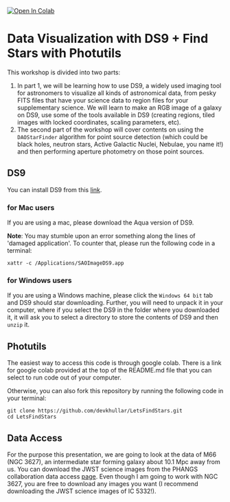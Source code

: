 <a target="_blank" href="https://colab.research.google.com/github/devkhullar/LetsFindStars/blob/main/FindStars.ipynb">
  <img src="https://colab.research.google.com/assets/colab-badge.svg" alt="Open In Colab"/>
</a>

# Data Visualization with DS9 + Find Stars with Photutils

This workshop is divided into two parts:
1. In part 1, we will be learning how to use DS9, a widely used imaging tool for astronomers to visualize all kinds of astronomical data, from pesky FITS files that have your science data to region files for your supplementary science. We will learn to make an RGB image of a galaxy on DS9, use some of the tools available in DS9 (creating regions, tiled images with locked coordinates, scaling parameters, etc). 
2. The second part of the workshop will cover contents on using the `DAOStarFinder` algorithm for point source detection (which could be black holes, neutron stars, Active Galactic Nuclei, Nebulae, you name it!) and then performing aperture photometry on those point sources. 

## DS9
You can install DS9 from this [link](https://sites.google.com/cfa.harvard.edu/saoimageds9).

### for Mac users
If you are using a mac, please download the Aqua version of DS9.

**Note**: You may stumble upon an error something along the lines of 'damaged application'. To counter that, please run the following code in a terminal:

<code>xattr -c /Applications/SAOImageDS9.app </code>

### for Windows users
If you are using a Windows machine, please click the `Windows 64 bit` tab and DS9 should star downloading. Further, you will need to unpack it in your computer, where if you select the DS9 in the folder where you downloaded it, it will ask you to select a directory to store the contents of DS9 and then `unzip` it. 

## Photutils

The easiest way to access this code is through google colab. There is a link for google colab provided at the top of the README.md file that you can select to run code out of your computer.

Otherwise, you can also fork this repository by running the following code in your terminal:
```
git clone https://github.com/devkhullar/LetsFindStars.git 
cd LetsFindStars
```

## Data Access
For the purpose this presentation, we are going to look at the data of M66 (NGC 3627), an intermediate star forming galaxy about 10.1 Mpc away from us. You can download the JWST science images from the PHANGS collaboration data access [page](https://archive.stsci.edu/hlsp/phangs.html#hst_image_products_table). Even though I am going to work with NGC 3627, you are free to download any images you want (I recommend downloading the JWST science images of IC 5332!).
